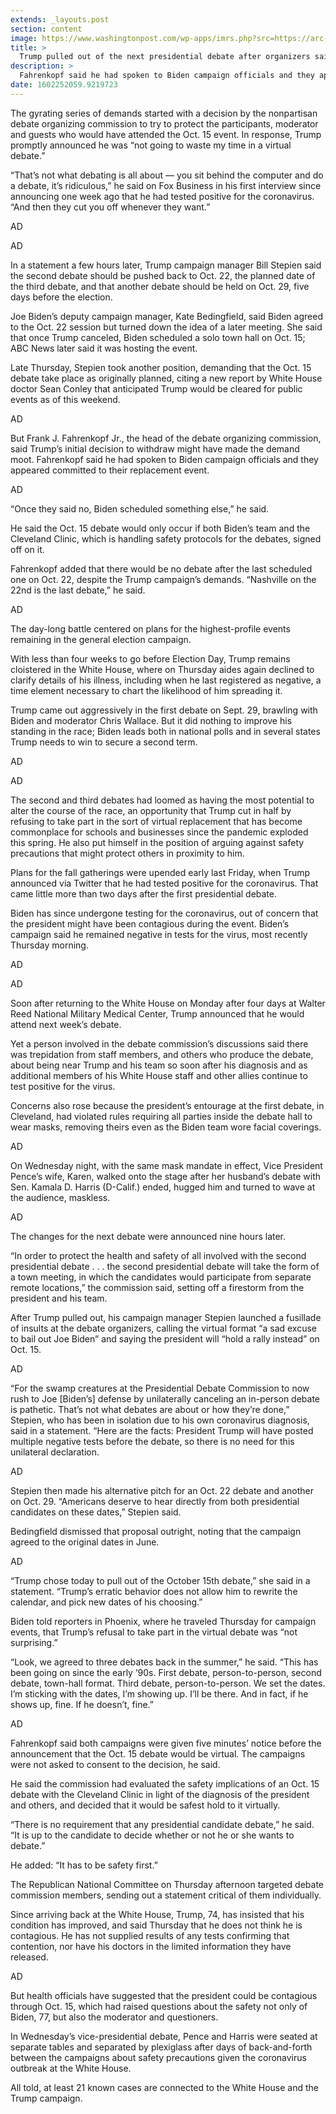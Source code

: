 ```yaml
--- 
extends: _layouts.post 
section: content 
image: https://www.washingtonpost.com/wp-apps/imrs.php?src=https://arc-anglerfish-washpost-prod-washpost.s3.amazonaws.com/public/5ITU5SQCY4I6XOJOAKLHN6PL5Q.jpg&w=1440 
title: > 
  Trump pulled out of the next presidential debate after organizers said it would be virtual because of coronavirus. Then his campaign demanded it go on as planned. 
description: > 
  Fahrenkopf said he had spoken to Biden campaign officials and they appeared committed to their replacement event.“Here are the facts: President Trump will have posted multiple negative tests before the debate, so there is no need for this unilateral declaration.First debate, person-to-person, second debate, town-hall format.If he doesn’t, fine.”ADFahrenkopf said both campaigns were given five minutes’ notice before the announcement that the Oct. 15 debate would be virtual.All told, at least 21 known cases are connected to the White House and the Trump campaign. 
date: 1602252059.9219723 
--- 
```

The gyrating series of demands started with a decision by the nonpartisan debate organizing commission to try to protect the participants, moderator and guests who would have attended the Oct. 15 event. In response, Trump promptly announced he was “not going to waste my time in a virtual debate.”

“That’s not what debating is all about — you sit behind the computer and do a debate, it’s ridiculous,” he said on Fox Business in his first interview since announcing one week ago that he had tested positive for the coronavirus. “And then they cut you off whenever they want.”

AD

AD

In a statement a few hours later, Trump campaign manager Bill Stepien said the second debate should be pushed back to Oct. 22, the planned date of the third debate, and that another debate should be held on Oct. 29, five days before the election.

Joe Biden’s deputy campaign manager, Kate Bedingfield, said Biden agreed to the Oct. 22 session but turned down the idea of a later meeting. She said that once Trump canceled, Biden scheduled a solo town hall on Oct. 15; ABC News later said it was hosting the event.

Late Thursday, Stepien took another position, demanding that the Oct. 15 debate take place as originally planned, citing a new report by White House doctor Sean Conley that anticipated Trump would be cleared for public events as of this weekend.

AD

But Frank J. Fahrenkopf Jr., the head of the debate organizing commission, said Trump’s initial decision to withdraw might have made the demand moot. Fahrenkopf said he had spoken to Biden campaign officials and they appeared committed to their replacement event.

AD

“Once they said no, Biden scheduled something else,” he said.

He said the Oct. 15 debate would only occur if both Biden’s team and the Cleveland Clinic, which is handling safety protocols for the debates, signed off on it.

Fahrenkopf added that there would be no debate after the last scheduled one on Oct. 22, despite the Trump campaign’s demands. “Nashville on the 22nd is the last debate,” he said.

AD

The day-long battle centered on plans for the highest-profile events remaining in the general election campaign.

With less than four weeks to go before Election Day, Trump remains cloistered in the White House, where on Thursday aides again declined to clarify details of his illness, including when he last registered as negative, a time element necessary to chart the likelihood of him spreading it.

Trump came out aggressively in the first debate on Sept. 29, brawling with Biden and moderator Chris Wallace. But it did nothing to improve his standing in the race; Biden leads both in national polls and in several states Trump needs to win to secure a second term.

AD

AD

The second and third debates had loomed as having the most potential to alter the course of the race, an opportunity that Trump cut in half by refusing to take part in the sort of virtual replacement that has become commonplace for schools and businesses since the pandemic exploded this spring. He also put himself in the position of arguing against safety precautions that might protect others in proximity to him.

Plans for the fall gatherings were upended early last Friday, when Trump announced via Twitter that he had tested positive for the coronavirus. That came little more than two days after the first presidential debate.

Biden has since undergone testing for the coronavirus, out of concern that the president might have been contagious during the event. Biden’s campaign said he remained negative in tests for the virus, most recently Thursday morning.

AD

AD

Soon after returning to the White House on Monday after four days at Walter Reed National Military Medical Center, Trump announced that he would attend next week’s debate.

Yet a person involved in the debate commission’s discussions said there was trepidation from staff members, and others who produce the debate, about being near Trump and his team so soon after his diagnosis and as additional members of his White House staff and other allies continue to test positive for the virus.

Concerns also rose because the president’s entourage at the first debate, in Cleveland, had violated rules requiring all parties inside the debate hall to wear masks, removing theirs even as the Biden team wore facial coverings.

AD

On Wednesday night, with the same mask mandate in effect, Vice President Pence’s wife, Karen, walked onto the stage after her husband’s debate with Sen. Kamala D. Harris (D-Calif.) ended, hugged him and turned to wave at the audience, maskless.

AD

The changes for the next debate were announced nine hours later.

“In order to protect the health and safety of all involved with the second presidential debate . . . the second presidential debate will take the form of a town meeting, in which the candidates would participate from separate remote locations,” the commission said, setting off a firestorm from the president and his team.

After Trump pulled out, his campaign manager Stepien launched a fusillade of insults at the debate organizers, calling the virtual format “a sad excuse to bail out Joe Biden” and saying the president will “hold a rally instead” on Oct. 15.

AD

“For the swamp creatures at the Presidential Debate Commission to now rush to Joe [Biden’s] defense by unilaterally canceling an in-person debate is pathetic. That’s not what debates are about or how they’re done,” Stepien, who has been in isolation due to his own coronavirus diagnosis, said in a statement. “Here are the facts: President Trump will have posted multiple negative tests before the debate, so there is no need for this unilateral declaration.

AD

Stepien then made his alternative pitch for an Oct. 22 debate and another on Oct. 29. “Americans deserve to hear directly from both presidential candidates on these dates,” Stepien said.

Bedingfield dismissed that proposal outright, noting that the campaign agreed to the original dates in June.

AD

“Trump chose today to pull out of the October 15th debate,” she said in a statement. “Trump’s erratic behavior does not allow him to rewrite the calendar, and pick new dates of his choosing.”

Biden told reporters in Phoenix, where he traveled Thursday for campaign events, that Trump’s refusal to take part in the virtual debate was “not surprising.”

“Look, we agreed to three debates back in the summer,” he said. “This has been going on since the early ’90s. First debate, person-to-person, second debate, town-hall format. Third debate, person-to-person. We set the dates. I’m sticking with the dates, I’m showing up. I’ll be there. And in fact, if he shows up, fine. If he doesn’t, fine.”

AD

Fahrenkopf said both campaigns were given five minutes’ notice before the announcement that the Oct. 15 debate would be virtual. The campaigns were not asked to consent to the decision, he said.

He said the commission had evaluated the safety implications of an Oct. 15 debate with the Cleveland Clinic in light of the diagnosis of the president and others, and decided that it would be safest hold to it virtually.

“There is no requirement that any presidential candidate debate,” he said. “It is up to the candidate to decide whether or not he or she wants to debate.”

He added: “It has to be safety first.”

The Republican National Committee on Thursday afternoon targeted debate commission members, sending out a statement critical of them individually.

Since arriving back at the White House, Trump, 74, has insisted that his condition has improved, and said Thursday that he does not think he is contagious. He has not supplied results of any tests confirming that contention, nor have his doctors in the limited information they have released.

AD

But health officials have suggested that the president could be contagious through Oct. 15, which had raised questions about the safety not only of Biden, 77, but also the moderator and questioners.

In Wednesday’s vice-presidential debate, Pence and Harris were seated at separate tables and separated by plexiglass after days of back-and-forth between the campaigns about safety precautions given the coronavirus outbreak at the White House.

All told, at least 21 known cases are connected to the White House and the Trump campaign.